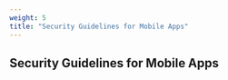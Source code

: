 ```yaml
---
weight: 5
title: "Security Guidelines for Mobile Apps"
---
```


## Security Guidelines for Mobile Apps
